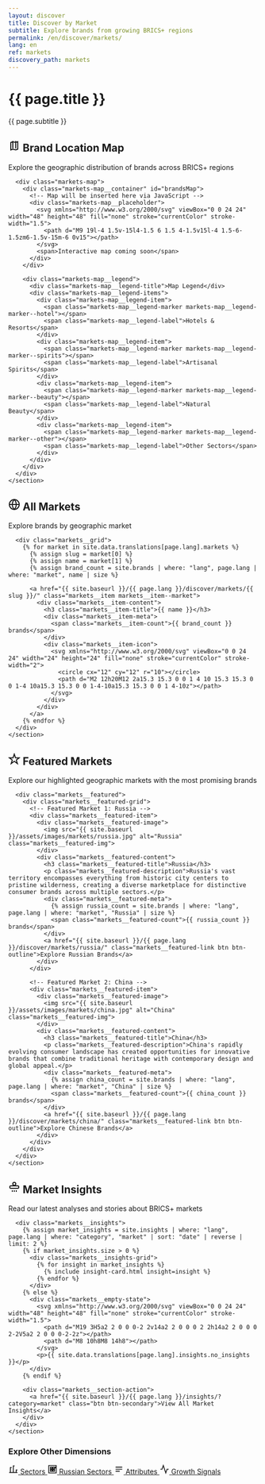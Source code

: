```yaml
---
layout: discover
title: Discover by Market
subtitle: Explore brands from growing BRICS+ regions
permalink: /en/discover/markets/
lang: en
ref: markets
discovery_path: markets
---
```


<!-- Hero Panel -->
<div class="panel panel--hero">
  <div class="panel__content">
    <h1 class="panel__heading-primary markets__title">{{ page.title }}</h1>
    <p class="panel__subtitle">{{ page.subtitle }}</p>
  </div>
</div>

<!-- Map Section Panel -->
<div class="panel panel--light">
  <div class="panel__content">
    <section class="markets__section" id="map">
      <div class="markets__section-header">
        <h2 class="markets__section-title">
          <span class="markets__icon markets__icon--map">
            <svg xmlns="http://www.w3.org/2000/svg" viewBox="0 0 24 24" width="24" height="24" fill="none" stroke="currentColor" stroke-width="2">
              <path d="M9 19l-4 1.5v-15l4-1.5 6 1.5 4-1.5v15l-4 1.5-6-1.5zm6-1.5v-15m-6 0v15"></path>
            </svg>
          </span>
          Brand Location Map
        </h2>
        <p class="markets__section-description">Explore the geographic distribution of brands across BRICS+ regions</p>
      </div>
      
      <div class="markets-map">
        <div class="markets-map__container" id="brandsMap">
          <!-- Map will be inserted here via JavaScript -->
          <div class="markets-map__placeholder">
            <svg xmlns="http://www.w3.org/2000/svg" viewBox="0 0 24 24" width="48" height="48" fill="none" stroke="currentColor" stroke-width="1.5">
              <path d="M9 19l-4 1.5v-15l4-1.5 6 1.5 4-1.5v15l-4 1.5-6-1.5zm6-1.5v-15m-6 0v15"></path>
            </svg>
            <span>Interactive map coming soon</span>
          </div>
        </div>
        
        <div class="markets-map__legend">
          <div class="markets-map__legend-title">Map Legend</div>
          <div class="markets-map__legend-items">
            <div class="markets-map__legend-item">
              <span class="markets-map__legend-marker markets-map__legend-marker--hotel"></span>
              <span class="markets-map__legend-label">Hotels & Resorts</span>
            </div>
            <div class="markets-map__legend-item">
              <span class="markets-map__legend-marker markets-map__legend-marker--spirits"></span>
              <span class="markets-map__legend-label">Artisanal Spirits</span>
            </div>
            <div class="markets-map__legend-item">
              <span class="markets-map__legend-marker markets-map__legend-marker--beauty"></span>
              <span class="markets-map__legend-label">Natural Beauty</span>
            </div>
            <div class="markets-map__legend-item">
              <span class="markets-map__legend-marker markets-map__legend-marker--other"></span>
              <span class="markets-map__legend-label">Other Sectors</span>
            </div>
          </div>
        </div>
      </div>
    </section>
  </div>
</div>

<!-- All Markets Grid Panel -->
<div class="panel panel--light">
  <div class="panel__content">
    <section class="markets__section">
      <div class="markets__section-header">
        <h2 class="markets__section-title">
          <span class="markets__icon markets__icon--all">
            <svg xmlns="http://www.w3.org/2000/svg" viewBox="0 0 24 24" width="24" height="24" fill="none" stroke="currentColor" stroke-width="2">
              <circle cx="12" cy="12" r="10"></circle>
              <path d="M2 12h20M12 2a15.3 15.3 0 0 1 4 10 15.3 15.3 0 0 1-4 10a15.3 15.3 0 0 1-4-10a15.3 15.3 0 0 1 4-10z"></path>
            </svg>
          </span>
          All Markets
        </h2>
        <p class="markets__section-description">Explore brands by geographic market</p>
      </div>
      
      <div class="markets__grid">
        {% for market in site.data.translations[page.lang].markets %}
          {% assign slug = market[0] %}
          {% assign name = market[1] %}
          {% assign brand_count = site.brands | where: "lang", page.lang | where: "market", name | size %}
          
          <a href="{{ site.baseurl }}/{{ page.lang }}/discover/markets/{{ slug }}/" class="markets__item markets__item--market">
            <div class="markets__item-content">
              <h3 class="markets__item-title">{{ name }}</h3>
              <div class="markets__item-meta">
                <span class="markets__item-count">{{ brand_count }} brands</span>
              </div>
              <div class="markets__item-icon">
                <svg xmlns="http://www.w3.org/2000/svg" viewBox="0 0 24 24" width="24" height="24" fill="none" stroke="currentColor" stroke-width="2">
                  <circle cx="12" cy="12" r="10"></circle>
                  <path d="M2 12h20M12 2a15.3 15.3 0 0 1 4 10 15.3 15.3 0 0 1-4 10a15.3 15.3 0 0 1-4-10a15.3 15.3 0 0 1 4-10z"></path>
                </svg>
              </div>
            </div>
          </a>
        {% endfor %}
      </div>
    </section>
  </div>
</div>

<!-- Featured Markets Panel -->
<div class="panel panel--sky-soft">
  <div class="panel__content">
    <section class="markets__section">
      <div class="markets__section-header">
        <h2 class="markets__section-title">
          <span class="markets__icon markets__icon--featured">
            <svg xmlns="http://www.w3.org/2000/svg" viewBox="0 0 24 24" width="24" height="24" fill="none" stroke="currentColor" stroke-width="2">
              <path d="M12 2l2.4 7.4h7.6l-6 4.6 2.3 7-6.3-4.6-6.3 4.6 2.3-7-6-4.6h7.6z"></path>
            </svg>
          </span>
          Featured Markets
        </h2>
        <p class="markets__section-description">Explore our highlighted geographic markets with the most promising brands</p>
      </div>
      
      <div class="markets__featured">
        <div class="markets__featured-grid">
          <!-- Featured Market 1: Russia -->
          <div class="markets__featured-item">
            <div class="markets__featured-image">
              <img src="{{ site.baseurl }}/assets/images/markets/russia.jpg" alt="Russia" class="markets__featured-img">
            </div>
            <div class="markets__featured-content">
              <h3 class="markets__featured-title">Russia</h3>
              <p class="markets__featured-description">Russia's vast territory encompasses everything from historic city centers to pristine wilderness, creating a diverse marketplace for distinctive consumer brands across multiple sectors.</p>
              <div class="markets__featured-meta">
                {% assign russia_count = site.brands | where: "lang", page.lang | where: "market", "Russia" | size %}
                <span class="markets__featured-count">{{ russia_count }} brands</span>
              </div>
              <a href="{{ site.baseurl }}/{{ page.lang }}/discover/markets/russia/" class="markets__featured-link btn btn-outline">Explore Russian Brands</a>
            </div>
          </div>
          
          <!-- Featured Market 2: China -->
          <div class="markets__featured-item">
            <div class="markets__featured-image">
              <img src="{{ site.baseurl }}/assets/images/markets/china.jpg" alt="China" class="markets__featured-img">
            </div>
            <div class="markets__featured-content">
              <h3 class="markets__featured-title">China</h3>
              <p class="markets__featured-description">China's rapidly evolving consumer landscape has created opportunities for innovative brands that combine traditional heritage with contemporary design and global appeal.</p>
              <div class="markets__featured-meta">
                {% assign china_count = site.brands | where: "lang", page.lang | where: "market", "China" | size %}
                <span class="markets__featured-count">{{ china_count }} brands</span>
              </div>
              <a href="{{ site.baseurl }}/{{ page.lang }}/discover/markets/china/" class="markets__featured-link btn btn-outline">Explore Chinese Brands</a>
            </div>
          </div>
        </div>
      </div>
    </section>
  </div>
</div>

<!-- Related Insights Panel -->
<div class="panel panel--accent-soft">
  <div class="panel__content">
    <section class="markets__section">
      <div class="markets__section-header">
        <h2 class="markets__section-title">
          <span class="markets__icon markets__icon--insights">
            <svg xmlns="http://www.w3.org/2000/svg" viewBox="0 0 24 24" width="24" height="24" fill="none" stroke="currentColor" stroke-width="2">
              <path d="M12 2a3 3 0 0 0 0 6 3 3 0 0 0 0-6z"></path>
              <path d="M19 9H5a2 2 0 0 0-2 2v1a2 2 0 0 0 2 2h14a2 2 0 0 0 2-2v-1a2 2 0 0 0-2-2z"></path>
              <path d="M12 18v3M8 18v3M16 18v3"></path>
            </svg>
          </span>
          Market Insights
        </h2>
        <p class="markets__section-description">Read our latest analyses and stories about BRICS+ markets</p>
      </div>
      
      <div class="markets__insights">
        {% assign market_insights = site.insights | where: "lang", page.lang | where: "category", "market" | sort: "date" | reverse | limit: 2 %}
        {% if market_insights.size > 0 %}
          <div class="markets__insights-grid">
            {% for insight in market_insights %}
              {% include insight-card.html insight=insight %}
            {% endfor %}
          </div>
        {% else %}
          <div class="markets__empty-state">
            <svg xmlns="http://www.w3.org/2000/svg" viewBox="0 0 24 24" width="48" height="48" fill="none" stroke="currentColor" stroke-width="1.5">
              <path d="M19 3H5a2 2 0 0 0-2 2v14a2 2 0 0 0 2 2h14a2 2 0 0 0 2-2V5a2 2 0 0 0-2-2z"></path>
              <path d="M8 10h8M8 14h8"></path>
            </svg>
            <p>{{ site.data.translations[page.lang].insights.no_insights }}</p>
          </div>
        {% endif %}
        
        <div class="markets__section-action">
          <a href="{{ site.baseurl }}/{{ page.lang }}/insights/?category=market" class="btn btn-secondary">View All Market Insights</a>
        </div>
      </div>
    </section>
  </div>
</div>

<!-- All Categories Link Panel -->
<div class="panel panel--light">
  <div class="panel__content">
    <div class="markets__navigation">
      <h3 class="markets__navigation-title">Explore Other Dimensions</h3>
      <div class="markets__navigation-links">
        <a href="{{ site.baseurl }}/{{ page.lang }}/discover/sectors/" class="markets__navigation-link markets__navigation-link--sector">
          <span class="markets__navigation-icon">
            <svg xmlns="http://www.w3.org/2000/svg" viewBox="0 0 24 24" width="20" height="20" fill="none" stroke="currentColor" stroke-width="2">
              <path d="M2 20h20M5 20V8h3m4 12V4h3m4 16v-6h3"></path>
            </svg>
          </span>
          Sectors
        </a>
        <a href="{{ site.baseurl }}/{{ page.lang }}/discover/russian-sectors/" class="markets__navigation-link markets__navigation-link--sector">
          <span class="markets__navigation-icon">
            <svg xmlns="http://www.w3.org/2000/svg" viewBox="0 0 24 24" width="20" height="20" fill="none" stroke="currentColor" stroke-width="2">
              <path d="M3 3h18v18H3V3zm4 4h4v4H7V7zm0 6h4v4H7v-4zm6-6h4v4h-4V7zm6 0h2v2h-2V7zm-6 6h4v4h-4v-4z"></path>
            </svg>
          </span>
          Russian Sectors
        </a>
        <a href="{{ site.baseurl }}/{{ page.lang }}/discover/attributes/" class="markets__navigation-link markets__navigation-link--attribute">
          <span class="markets__navigation-icon">
            <svg xmlns="http://www.w3.org/2000/svg" viewBox="0 0 24 24" width="20" height="20" fill="none" stroke="currentColor" stroke-width="2">
              <path d="M4 7h16M4 12h16M4 17h10"></path>
            </svg>
          </span>
          Attributes
        </a>
        <a href="{{ site.baseurl }}/{{ page.lang }}/discover/signals/" class="markets__navigation-link markets__navigation-link--signal">
          <span class="markets__navigation-icon">
            <svg xmlns="http://www.w3.org/2000/svg" viewBox="0 0 24 24" width="20" height="20" fill="none" stroke="currentColor" stroke-width="2">
              <path d="M22 12h-4l-3 9L9 3l-3 9H2"></path>
            </svg>
          </span>
          Growth Signals
        </a>
      </div>
    </div>
  </div>
</div>